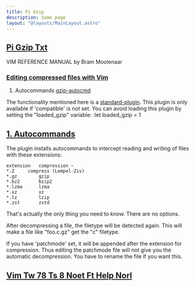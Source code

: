 ```yaml
---
title: Pi Gzip
description: Some page
layout: "@layouts/MainLayout.astro"
---
```



## <a id="Nvim" class="section-title" href="#Nvim"> Pi Gzip Txt</a> 

VIM REFERENCE MANUAL    by Bram Moolenaar


### <a id="gzip bzip2 compress" class="section-title" href="#gzip bzip2 compress">Editing compressed files with Vim</a>

1. Autocommands			[gzip-autocmd](/neovim-docs-web/en/pi/pi_gzip#gzip-autocmd)

The functionality mentioned here is a [standard-plugin](undefined#standard-plugin).
This plugin is only available if 'compatible' is not set.
You can avoid loading this plugin by setting the "loaded_gzip" variable:
	:let loaded_gzip = 1


## <a id="gzip-autocmd" class="section-title" href="#gzip-autocmd">1. Autocommands</a> 

The plugin installs autocommands to intercept reading and writing of files
with these extensions:

	extension	compression ~
	*.Z		compress (Lempel-Ziv)
	*.gz		gzip
	*.bz2		bzip2
	*.lzma		lzma
	*.xz		xz
	*.lz		lzip
	*.zst		zstd

That's actually the only thing you need to know.  There are no options.

After decompressing a file, the filetype will be detected again.  This will
make a file like "foo.c.gz" get the "c" filetype.

If you have 'patchmode' set, it will be appended after the extension for
compression.  Thus editing the patchmode file will not give you the automatic
decompression.  You have to rename the file if you want this.


## <a id="" class="section-title" href="#">Vim Tw 78 Ts 8 Noet Ft Help Norl</a> 



